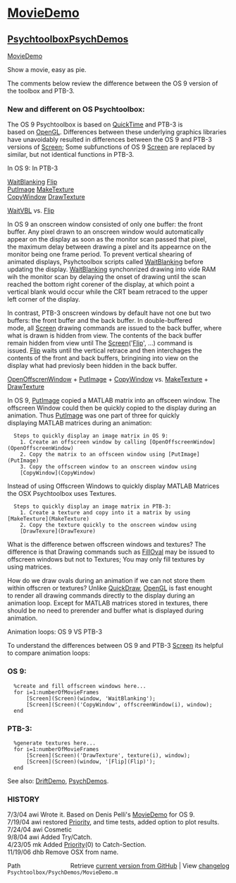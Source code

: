 # [MovieDemo](MovieDemo)
## [Psychtoolbox](Psychtoolbox)[PsychDemos](PsychDemos)

[MovieDemo](MovieDemo)  
  
Show a movie, easy as pie.  
  
The comments below review the difference between the OS 9 version of  
the toolbox and PTB-3.  
  
### New and different on OS Psychtoolbox:   
  
 The OS 9 Psychtoolbox is based on [QuickTime](QuickTime) and PTB-3 is  
 based on [OpenGL](OpenGL).  Differences between these underlying graphics libraries  
 have unavoidably resulted in differences between the OS 9 and PTB-3  
 versions of [Screen](Screen); Some subfunctions of OS 9 [Screen](Screen) are replaced by  
 similar, but not identical functions in PTB-3.  
  
 In OS 9:                   In PTB-3  
  
  [WaitBlanking](WaitBlanking)              [Flip](Flip)          
  [PutImage](PutImage)                  [MakeTexture](MakeTexture)  
  [CopyWindow](CopyWindow)                [DrawTexture](DrawTexture)  
  
 [WaitVBL](WaitVBL) vs. [Flip](Flip)  
  
  In OS 9 an onscreen window consisted of only one buffer: the front  
  buffer.  Any pixel drawn to an onscreen window would automatically  
  appear on the display as soon as the monitor scan passed  that pixel,  
  the maximum delay between drawing a pixel and its appearnce on the  
  monitor being one frame period.  To  prevent vertical shearing of  
  animated displays, Psyhctoolbox scripts called [WaitBlanking](WaitBlanking) before  
  updating the display.  [WaitBlanking](WaitBlanking) synchonrized drawing into vide RAM  
  wih the monitor scan by delaying the onset of drawing until the scan  
  reached the bottom right corener of the display, at which point a  
  vertical blank would occur while the CRT beam retraced to the upper  
  left corner of the display.  
  
  In contrast, PTB-3 onscreen windows by default have not one but two  
  buffers:  the front buffer and the back buffer.  In double-buffered  
  mode, all [Screen](Screen) drawing commands are issued to the back buffer, where  
  what is drawn is hidden from view.  The contents of the back buffer  
  remain hidden from view until The [Screen](Screen)('[Flip](Flip)', ...) command is  
  issued. [Flip](Flip) waits  until the vertical retrace and then interchages the  
  contents of the front and back buffers, bringining into view on the  
  display what had previosly been hidden in the back buffer.   
  
 [OpenOffscrenWindow](OpenOffscrenWindow) + [PutImage](PutImage) + [CopyWindow](CopyWindow) vs. [MakeTexture](MakeTexture) + [DrawTexture](DrawTexture)  
  
  In OS 9, [PutImage](PutImage) copied a MATLAB matrix into an offsceen window.  The  
  offscreen Window could then be quickly copied to the display during an  
  animation.  Thus  [PutImage](PutImage) was one part of three for quickly  
  displaying MATLAB matrices during an animation:  
  
      Steps to quickly display an image matrix in OS 9:  
        1. Create an offscreen window by calling [OpenOffscreenWindow](OpenOffscreenWindow)  
        2. Copy the matrix to an offsceen window using [PutImage](PutImage)  
        3. Copy the offscreen window to an onscreen window using  
        [CopyWindow](CopyWindow)  
  
  Instead of using Offscreen Windows to quickly display MATLAB Matrices   
  the OSX Psychtoolbox uses Textures.  
  
      Steps to quickly display an image matrix in PTB-3:    
        1. Create a texture and copy into it a matrix by using [MakeTexture](MakeTexture)  
        2. Copy the texture quickly to the onscreen window using  
        [DrawTexure](DrawTexure)  
  
  What is the difference betwen offscreen windows and textures? The  
  difference is that Drawing commands such as [FillOval](FillOval) may be  issued to  
  offscreen windows but not to Textures; You may only fill textures by  
  using matrices.   
  
  How do we draw ovals during an animation if we can not store them  
  within offscren or textures? Unlike [QuickDraw](QuickDraw), [OpenGL](OpenGL) is fast enought  
  to render all drawing commands directly to the display during an  
  animation loop. Except for MATLAB matrices stored in textures, there  
  should be no need to prerender and buffer what is displayed during  
  animation.    
  
 Animation loops: OS 9 VS PTB-3  
  
  To understand the differences between OS 9 and PTB-3 [Screen](Screen) its helpful  
  to compare animation loops:  
  
###   OS 9:   
  
      %create and fill offscreen windows here...   
      for i=1:numberOfMovieFrames  
          [Screen](Screen)(window, 'WaitBlanking');  
          [Screen](Screen)('CopyWindow', offscreenWindow(i), window);  
      end  
  
###   PTB-3:   
  
      %generate textures here...  
      for i=1:numberOfMovieFrames  
          [Screen](Screen)('DrawTexture', texture(i), window);  
          [Screen](Screen)(window, '[Flip](Flip)');  
      end  
  
  
See also: [DriftDemo](DriftDemo), [PsychDemos](PsychDemos).  
  
  
### HISTORY  
  
7/3/04   awi  Wrote it.  Based on Denis Pelli's [MovieDemo](MovieDemo) for OS 9.  
7/19/04  awi  restored [Priority](Priority), and time tests, added option to plot results.   
7/24/04  awi  Cosmetic  
9/8/04   awi  Added Try/Catch.  
4/23/05  mk   Added [Priority](Priority)(0) to Catch-Section.  
11/19/06 dhb  Remove OSX from name.  




<div class="code_header" style="text-align:right;">
  <span style="float:left;">Path&nbsp;&nbsp;</span> <span class="counter">Retrieve <a href=
  "https://raw.github.com/Psychtoolbox-3/Psychtoolbox-3/beta/Psychtoolbox/PsychDemos/MovieDemo.m">current version from GitHub</a> | View <a href=
  "https://github.com/Psychtoolbox-3/Psychtoolbox-3/commits/beta/Psychtoolbox/PsychDemos/MovieDemo.m">changelog</a></span>
</div>
<div class="code">
  <code>Psychtoolbox/PsychDemos/MovieDemo.m</code>
</div>


